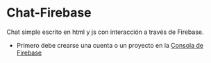 # Chat-Firebase
Chat simple escrito en html y js con interacción a través de Firebase.

* Primero debe crearse una cuenta o un proyecto en la [Consola de Firebase](https://console.firebase.google.com/u/1/)
